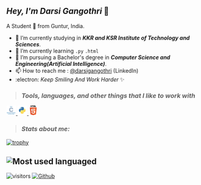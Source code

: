## *Hey, I'm Darsi Gangothri* 👋
A Student 🚀 from Guntur, India.

- 🔭 I’m currently studying in _**KKR and KSR Institute of Technology and Sciences**_.
- 🌱 I’m currently learning `.py`  `.html`
- 💼 I’m pursuing a Bachelor's degree in **_Computer Science and Engineering(Artificial Intelligence)_**.
- 📫 How to reach me : [@darsigangothri](https://www.linkedin.com/in/darsi-gangothri-7a0607209/) (LinkedIn)
- :electron: *Keep Smiling And Work Harder* ✨
> ### _Tools, languages, and other things that I like to work with_
<a href="https://github.com/darsigangothri06/mycprograms" target = "_blank"> <img src = "https://raw.githubusercontent.com/github/explore/80688e429a7d4ef2fca1e82350fe8e3517d3494d/topics/c/c.png" width=5%> </a>
<a href = "https://www.python.org/" target = "_blank"> <img src = "https://raw.githubusercontent.com/github/explore/80688e429a7d4ef2fca1e82350fe8e3517d3494d/topics/python/python.png" width = 5%> </a>
<a href = "https://github.com/darsigangothri06/HTML" target = "_blank"> <img src = "https://raw.githubusercontent.com/github/explore/80688e429a7d4ef2fca1e82350fe8e3517d3494d/topics/html/html.png" width = 5%></a>
<!--

[![Top Langs](https://github-readme-stats.vercel.app/api/top-langs/?username=darsigangothri06)](https://github.com/darsigangothri06/github-readme-stats)

<img src="https://github-readme-stats.vercel.app/api?username=darsigangothri06&&show_icons=true&title_color=ffffff&icon_color=bb2acf&text_color=daf7dc&bg_color=151515"> 

<p>&nbsp;<img align="center" src="https://github-readme-stats.vercel.app/api?username=darsigangothri06&show_icons=true&locale=en" alt="darsigangothri06" /></p>

<p align="left"> <a href="https://github.com/darsigangothri06/darsigangothri06"><img src="https://github-profile-trophy.vercel.app/?username=darsigangothri06" alt="darsigangothri06" /></a> </p>
<p><img align="center" src="https://github-readme-streak-stats.herokuapp.com/?user=darsigangothri06&" alt="darsigangothri06" /></p>

![GitHub stats](https://github-readme-stats.vercel.app/api?username=darsigangothri06&show_icons=true&theme=tokyonight)
-->
> ### _Stats about me:_
[![trophy](https://github-profile-trophy.vercel.app/?username=darsigangothri06&theme=onedark)](https://github.com/darsigangothri06)
<!-- 
<img src="https://github-readme-stats.vercel.app/api?username=darsigangothri06&&show_icons=true&title_color=ffffff&icon_color=bb2acf&text_color=daf7dc&bg_color=151515">  -->

<!-- [![Top Langs](https://github-readme-stats.vercel.app/api/top-langs/?username=darsigangothri06&layout=compact)](https://github.com/darsigangothri06) -->

![Most used languaged](https://github-readme-stats.vercel.app/api/top-langs/?username=darsigangothri06&theme=blue-green)
---
![visitors](https://visitor-badge.laobi.icu/badge?page_id=darsigangothri06.darsigangothri06) [![Github](https://img.shields.io/github/followers/darsigangothri06?label=Follow&style=social)](https://github.com/darsigangothri06) 
